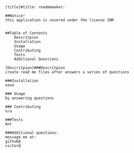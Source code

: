 
    [title]#title: readmemaker:
    
    ##Notice!
    this application is covered under the license IBM

    
    ##Table of Contents
        Descritpion
        Installation
        Usage
        Contributing
        Tests
        Additional Questions

    [Descritpion]###Descritpion
    create read me files after answers a series of questions

    ###Installation
    none

    ### Usage
    by answering questions

    ### Contributing
    n/a

    ###Tests
    Ant

    ###Additional questions:
    message me at:
    github@
    victor@

    
